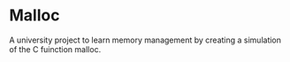 # Malloc

A university project to learn memory management by creating a simulation of the C fuinction malloc.
